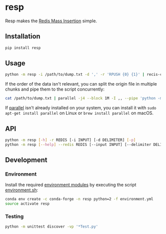 # resp

Resp makes the [Redis Mass Insertion](https://redis.io/topics/mass-insert) simple.

## Installation

```bash
pip install resp
```

## Usage

```bash
python -m resp -i /path/to/dump.txt -d ',' -r 'RPUSH {0} {1}' | recis-cli --pipe
```

If the order of the data isn't relevant, you can split the origin file in multiple chunks and pipe them to the script concurrently:

```bash
cat /path/to/dump.txt | parallel -j4 --block 1M -I ,, --pipe 'python -m resp -r "SET {0} {1}" -p' | recis-cli --pipe
```

If [parallel](https://www.gnu.org/software/parallel/) isn't already installed on your system, you can install it with `sudo apt-get install parallel` on Linux or `brew install parallel` on macOS. 

## API

```bash
python -m resp [-h] -r REDIS [-i INPUT] [-d DELIMITER] [-p]
python -m resp [--help] --redis REDIS [--input INPUT] [--delimiter DELIMITER] [--pipe]
```

## Development

### Environment

Install the required [environment modules](environment.yml) by executing the script [environment.sh](recipes/environment.sh):

```bash
conda env create -c conda-forge -n resp python=2 -f environment.yml
source activate resp
```

### Testing

```bash
python -m unittest discover -vp '*Test.py'
```